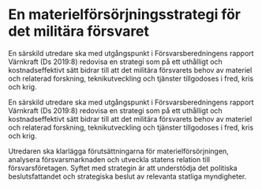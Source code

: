 # En materielförsörjningsstrategi för det militära försvaret

En särskild utredare ska med utgångspunkt i Försvarsberedningens rapport Värnkraft (Ds 2019:8) redovisa en strategi som på ett uthålligt och kostnadseffektivt sätt bidrar till att det militära försvarets behov av materiel och relaterad forskning, teknikutveckling och tjänster tillgodoses i fred, kris och krig.

En särskild utredare ska med utgångspunkt i Försvarsberedningens rapport Värnkraft (Ds 2019:8) redovisa en strategi som på ett uthålligt och kostnadseffektivt sätt bidrar till att det militära försvarets behov av materiel och relaterad forskning, teknikutveckling och tjänster tillgodoses i fred, kris och krig.

Utredaren ska klarlägga förutsättningarna för materielförsörjningen, analysera försvarsmarknaden och utveckla statens relation till försvarsföretagen. Syftet med strategin är att understödja det politiska beslutsfattandet och strategiska beslut av relevanta statliga myndigheter.

